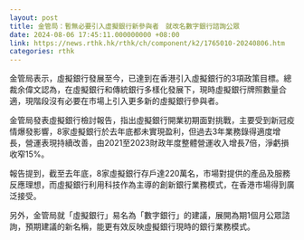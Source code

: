 ```yaml
---
layout: post
title: 金管局：暫無必要引入虛擬銀行新參與者　就改名數字銀行諮詢公眾
date: 2024-08-06 17:45:11.000000000 +08:00
link: https://news.rthk.hk/rthk/ch/component/k2/1765010-20240806.htm
categories: rthk
---
```


金管局表示，虛擬銀行發展至今，已達到在香港引入虛擬銀行的3項政策目標。總裁余偉文認為，在虛擬銀行和傳統銀行多樣化發展下，現時虛擬銀行牌照數量合適，現階段沒有必要在市場上引入更多新的虛擬銀行參與者。

金管局發表虛擬銀行檢討報告，指出虛擬銀行開業初期面對挑戰，主要受到新冠疫情爆發影響，8家虛擬銀行於去年底都未實現盈利，但過去3年業務錄得適度增長，營運表現持續改善，由2021至2023財政年度整體營運收入增長7倍，淨虧損收窄15%。

報告提到，截至去年底，8家虛擬銀行存戶達220萬名，市場對提供的產品及服務反應理想，而虛擬銀行利用科技作為主導的創新銀行業務模式，在香港市場得到廣泛接受。

另外，金管局就「虛擬銀行」易名為「數字銀行」的建議，展開為期1個月公眾諮詢，預期建議的新名稱，能更有效反映虛擬銀行現時的銀行業務模式。
